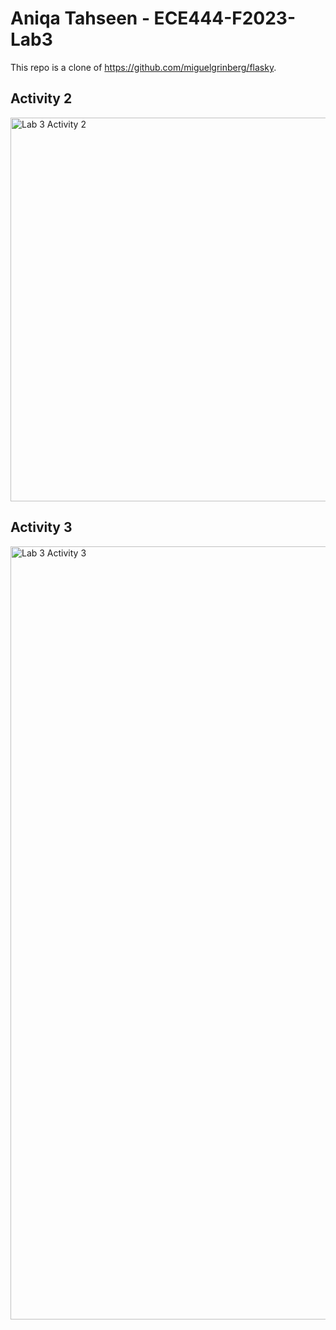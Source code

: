 # Aniqa Tahseen - ECE444-F2023-Lab3

This repo is a clone of https://github.com/miguelgrinberg/flasky.

## Activity 2
<img width="614" alt="Lab 3 Activity 2" src="https://github.com/AniqaT/ECE444-F2023-Lab1/assets/86853243/94a77d4f-0825-488e-8d2c-4216480fea6f">

## Activity 3
<img width="1237" alt="Lab 3 Activity 3" src="https://github.com/AniqaT/ECE444-F2023-Lab1/assets/86853243/1dadc010-639e-47d5-8090-72d3c38494f4">


